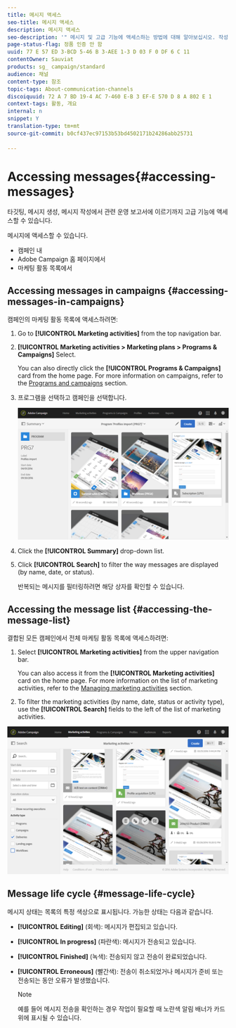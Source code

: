 ```yaml
---
title: 메시지 액세스
seo-title: 메시지 액세스
description: 메시지 액세스
seo-description: '" 메시지 및 고급 기능에 액세스하는 방법에 대해 알아보십시오. 작성, 타깃팅, 개인화, 실행 및 보고. "'
page-status-flag: 정품 인증 안 함
uuid: 77 E 57 ED 3-BCD 5-46 B 3-AEE 1-3 D 03 F 0 DF 6 C 11
contentOwner: Sauviat
products: sg_ campaign/standard
audience: 채널
content-type: 참조
topic-tags: About-communication-channels
discoiquuid: 72 A 7 BD 19-4 AC 7-460 E-B 3 EF-E 570 D 8 A 802 E 1
context-tags: 활동, 개요
internal: n
snippet: Y
translation-type: tm+mt
source-git-commit: b0cf437ec97153b53bd4502171b24286abb25731

---
```



# Accessing messages{#accessing-messages}

타깃팅, 메시지 생성, 메시지 작성에서 관련 운영 보고서에 이르기까지 고급 기능에 액세스할 수 있습니다.

메시지에 액세스할 수 있습니다.

* 캠페인 내
* Adobe Campaign 홈 페이지에서
* 마케팅 활동 목록에서

## Accessing messages in campaigns {#accessing-messages-in-campaigns}

캠페인의 마케팅 활동 목록에 액세스하려면:

1. Go to **[!UICONTROL Marketing activities]** from the top navigation bar.
1. **[!UICONTROL Marketing activities > Marketing plans > Programs & Campaigns]** Select.

   You can also directly click the **[!UICONTROL Programs & Campaigns]** card from the home page. For more information on campaigns, refer to the [Programs and campaigns](../../start/using/programs-and-campaigns.md) section.

1. 프로그램을 선택하고 캠페인을 선택합니다.

   ![](assets/delivery_list_1.png)

1. Click the **[!UICONTROL Summary]** drop-down list.
1. Click **[!UICONTROL Search]** to filter the way messages are displayed (by name, date, or status).

   반복되는 메시지를 필터링하려면 해당 상자를 확인할 수 있습니다.

## Accessing the message list {#accessing-the-message-list}

결합된 모든 캠페인에서 전체 마케팅 활동 목록에 액세스하려면:

1. Select **[!UICONTROL Marketing activities]** from the upper navigation bar.

   You can also access it from the **[!UICONTROL Marketing activities]** card on the home page. For more information on the list of marketing activities, refer to the [Managing marketing activities](../../start/using/marketing-activities.md#creating-a-marketing-activity) section.

1. To filter the marketing activities (by name, date, status or activity type), use the **[!UICONTROL Search]** fields to the left of the list of marketing activities.

![](assets/delivery_list_2.png)

## Message life cycle {#message-life-cycle}

메시지 상태는 목록의 특정 색상으로 표시됩니다. 가능한 상태는 다음과 같습니다.

* **[!UICONTROL Editing]** (회색): 메시지가 편집되고 있습니다.
* **[!UICONTROL In progress]** (파란색): 메시지가 전송되고 있습니다.
* **[!UICONTROL Finished]** (녹색): 전송되지 않고 전송이 완료되었습니다.
* **[!UICONTROL Erroneous]** (빨간색): 전송이 취소되었거나 메시지가 준비 또는 전송되는 동안 오류가 발생했습니다.

   >[!NOTE]
   >
   >예를 들어 메시지 전송을 확인하는 경우 작업이 필요할 때 노란색 알림 배너가 카드 위에 표시될 수 있습니다.

